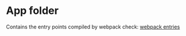# App folder

Contains the entry points compiled by webpack check: [webpack entries](../../webpack.config.js)
